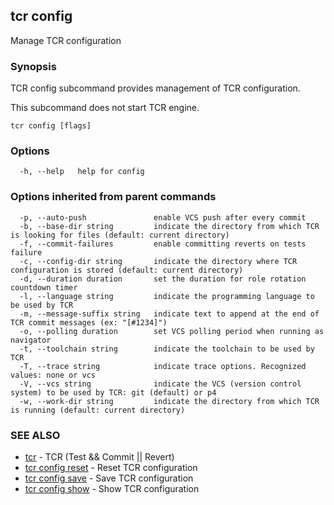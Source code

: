 ## tcr config

Manage TCR configuration

### Synopsis


TCR config subcommand provides management of TCR configuration.

This subcommand does not start TCR engine.

```
tcr config [flags]
```

### Options

```
  -h, --help   help for config
```

### Options inherited from parent commands

```
  -p, --auto-push               enable VCS push after every commit
  -b, --base-dir string         indicate the directory from which TCR is looking for files (default: current directory)
  -f, --commit-failures         enable committing reverts on tests failure
  -c, --config-dir string       indicate the directory where TCR configuration is stored (default: current directory)
  -d, --duration duration       set the duration for role rotation countdown timer
  -l, --language string         indicate the programming language to be used by TCR
  -m, --message-suffix string   indicate text to append at the end of TCR commit messages (ex: "[#1234]")
  -o, --polling duration        set VCS polling period when running as navigator
  -t, --toolchain string        indicate the toolchain to be used by TCR
  -T, --trace string            indicate trace options. Recognized values: none or vcs
  -V, --vcs string              indicate the VCS (version control system) to be used by TCR: git (default) or p4
  -w, --work-dir string         indicate the directory from which TCR is running (default: current directory)
```

### SEE ALSO

* [tcr](tcr.md)	 - TCR (Test && Commit || Revert)
* [tcr config reset](tcr_config_reset.md)	 - Reset TCR configuration
* [tcr config save](tcr_config_save.md)	 - Save TCR configuration
* [tcr config show](tcr_config_show.md)	 - Show TCR configuration

